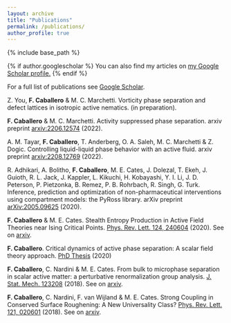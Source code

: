 ```yaml
---
layout: archive
title: "Publications"
permalink: /publications/
author_profile: true
---
```


{% include base_path %}

{% if author.googlescholar %}
  You can also find my articles on <u><a href="{{author.googlescholar}}">my Google Scholar profile</a>.</u>
{% endif %}

For a full list of publications see [Google Scholar](https://scholar.google.com/citations?user=oC3Ql9gAAAAJ&hl=es).

Z. You, **F. Caballero** & M. C. Marchetti. Vorticity phase separation and defect lattices in isotropic active nematics. (in preparation).

**F. Caballero** & M. C. Marchetti. Activity suppressed phase separation. arxiv preprint [arxiv:2206.12574](https://arxiv.org/abs/2206.12574) (2022).

A. M. Tayar, **F. Caballero**, T. Anderberg, O. A. Saleh, M. C. Marchetti & Z. Dogic. Controlling liquid-liquid phase behavior with an active fluid. arxiv preprint [arxiv:2208.12769](https://arxiv.org/abs/2208.12769) (2022).

R. Adhikari, A. Bolitho, **F. Caballero**, M. E. Cates, J. Dolezal, T. Ekeh, J. Guioth, R. L. Jack, J. Kappler, L. Kikuchi, H. Kobayashi, Y. I. Li, J. D. Peterson, P. Pietzonka, B. Remez, P. B. Rohrbach, R. Singh, G. Turk. Inference, prediction and optimization of non-pharmaceutical interventions using compartment models: the PyRoss library. arXiv preprint [arXiv:2005.09625](https://arxiv.org/abs/2005.09625) (2020).

**F. Caballero** & M. E. Cates. Stealth Entropy Production in Active Field Theories near Ising Critical Points. [Phys. Rev. Lett. 124, 240604](https://journals.aps.org/prl/abstract/10.1103/PhysRevLett.124.240604) (2020). See on [arxiv](https://arxiv.org/abs/2002.02281).

**F. Caballero**. Critical dynamics of active phase separation: A scalar field theory approach. [PhD Thesis](https://www.repository.cam.ac.uk/handle/1810/307918) (2020)

**F. Caballero**, C. Nardini & M. E. Cates. From bulk to microphase separation in scalar active matter: a perturbative renormalization group analysis. [J. Stat. Mech. 123208](https://iopscience.iop.org/article/10.1088/1742-5468/aaf321/meta) (2018). See on [arxiv](https://arxiv.org/abs/1809.10433).


**F. Caballero**, C. Nardini, F. van Wijland & M. E. Cates. Strong Coupling in Conserved Surface Roughening: A New Universality Class? [Phys. Rev. Lett. 121, 020601](https://journals.aps.org/prl/abstract/10.1103/PhysRevLett.121.020601) (2018). See on [arxiv](https://arxiv.org/abs/1803.09525).

<!---
{% for post in site.publications reversed %}
  {% include archive-single.html %}
{% endfor %}
-->

